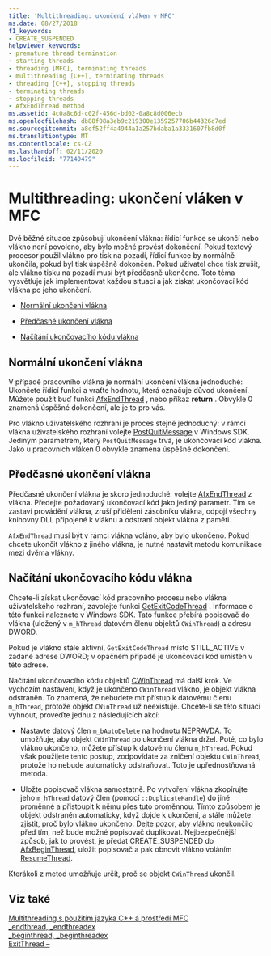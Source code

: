 ```yaml
---
title: 'Multithreading: ukončení vláken v MFC'
ms.date: 08/27/2018
f1_keywords:
- CREATE_SUSPENDED
helpviewer_keywords:
- premature thread termination
- starting threads
- threading [MFC], terminating threads
- multithreading [C++], terminating threads
- threading [C++], stopping threads
- terminating threads
- stopping threads
- AfxEndThread method
ms.assetid: 4c0a8c6d-c02f-456d-bd02-0a8c8d006ecb
ms.openlocfilehash: db88f08a3eb9c219300e1359257706b44326d7ed
ms.sourcegitcommit: a8ef52ff4a4944a1a257bdaba1a3331607fb8d0f
ms.translationtype: MT
ms.contentlocale: cs-CZ
ms.lasthandoff: 02/11/2020
ms.locfileid: "77140479"
---
```

# <a name="multithreading-terminating-threads-in-mfc"></a>Multithreading: ukončení vláken v MFC

Dvě běžné situace způsobují ukončení vlákna: řídicí funkce se ukončí nebo vlákno není povoleno, aby bylo možné provést dokončení. Pokud textový procesor použil vlákno pro tisk na pozadí, řídicí funkce by normálně ukončila, pokud byl tisk úspěšně dokončen. Pokud uživatel chce tisk zrušit, ale vlákno tisku na pozadí musí být předčasně ukončeno. Toto téma vysvětluje jak implementovat každou situaci a jak získat ukončovací kód vlákna po jeho ukončení.

- [Normální ukončení vlákna](#_core_normal_thread_termination)

- [Předčasné ukončení vlákna](#_core_premature_thread_termination)

- [Načítání ukončovacího kódu vlákna](#_core_retrieving_the_exit_code_of_a_thread)

## <a name="_core_normal_thread_termination"></a>Normální ukončení vlákna

V případě pracovního vlákna je normální ukončení vlákna jednoduché: Ukončete řídící funkci a vraťte hodnotu, která označuje důvod ukončení. Můžete použít buď funkci [AfxEndThread](../mfc/reference/application-information-and-management.md#afxendthread) , nebo příkaz **return** . Obvykle 0 znamená úspěšné dokončení, ale je to pro vás.

Pro vlákno uživatelského rozhraní je proces stejně jednoduchý: v rámci vlákna uživatelského rozhraní volejte [PostQuitMessage](/windows/win32/api/winuser/nf-winuser-postquitmessage) v Windows SDK. Jediným parametrem, který `PostQuitMessage` trvá, je ukončovací kód vlákna. Jako u pracovních vláken 0 obvykle znamená úspěšné dokončení.

## <a name="_core_premature_thread_termination"></a>Předčasné ukončení vlákna

Předčasné ukončení vlákna je skoro jednoduché: volejte [AfxEndThread](../mfc/reference/application-information-and-management.md#afxendthread) z vlákna. Předejte požadovaný ukončovací kód jako jediný parametr. Tím se zastaví provádění vlákna, zruší přidělení zásobníku vlákna, odpojí všechny knihovny DLL připojené k vláknu a odstraní objekt vlákna z paměti.

`AfxEndThread` musí být v rámci vlákna voláno, aby bylo ukončeno. Pokud chcete ukončit vlákno z jiného vlákna, je nutné nastavit metodu komunikace mezi dvěma vlákny.

## <a name="_core_retrieving_the_exit_code_of_a_thread"></a>Načítání ukončovacího kódu vlákna

Chcete-li získat ukončovací kód pracovního procesu nebo vlákna uživatelského rozhraní, zavolejte funkci [GetExitCodeThread](/windows/win32/api/processthreadsapi/nf-processthreadsapi-getexitcodethread) . Informace o této funkci naleznete v Windows SDK. Tato funkce přebírá popisovač do vlákna (uložený v `m_hThread` datovém členu objektů `CWinThread`) a adresu DWORD.

Pokud je vlákno stále aktivní, `GetExitCodeThread` místo STILL_ACTIVE v zadané adrese DWORD; v opačném případě je ukončovací kód umístěn v této adrese.

Načítání ukončovacího kódu objektů [CWinThread](../mfc/reference/cwinthread-class.md) má další krok. Ve výchozím nastavení, když je ukončeno `CWinThread` vlákno, je objekt vlákna odstraněn. To znamená, že nebudete mít přístup k datovému členu `m_hThread`, protože objekt `CWinThread` už neexistuje. Chcete-li se této situaci vyhnout, proveďte jednu z následujících akcí:

- Nastavte datový člen `m_bAutoDelete` na hodnotu NEPRAVDA. To umožňuje, aby objekt `CWinThread` po ukončení vlákna držel. Poté, co bylo vlákno ukončeno, můžete přístup k datovému členu `m_hThread`. Pokud však použijete tento postup, zodpovídáte za zničení objektu `CWinThread`, protože ho nebude automaticky odstraňovat. Toto je upřednostňovaná metoda.

- Uložte popisovač vlákna samostatně. Po vytvoření vlákna zkopírujte jeho `m_hThread` datový člen (pomocí `::DuplicateHandle`) do jiné proměnné a přistoupit k němu přes tuto proměnnou. Tímto způsobem je objekt odstraněn automaticky, když dojde k ukončení, a stále můžete zjistit, proč bylo vlákno ukončeno. Dejte pozor, aby vlákno neukončilo před tím, než bude možné popisovač duplikovat. Nejbezpečnější způsob, jak to provést, je předat CREATE_SUSPENDED do [AfxBeginThread](../mfc/reference/application-information-and-management.md#afxbeginthread), uložit popisovač a pak obnovit vlákno voláním [ResumeThread](../mfc/reference/cwinthread-class.md#resumethread).

Kterákoli z metod umožňuje určit, proč se objekt `CWinThread` ukončil.

## <a name="see-also"></a>Viz také

[Multithreading s použitím jazyka C++ a prostředí MFC](multithreading-with-cpp-and-mfc.md)<br/>
[_endthread, _endthreadex](../c-runtime-library/reference/endthread-endthreadex.md)<br/>
[_beginthread, _beginthreadex](../c-runtime-library/reference/beginthread-beginthreadex.md)<br/>
[ExitThread –](/windows/win32/api/processthreadsapi/nf-processthreadsapi-exitthread)
